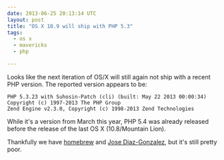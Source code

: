 ```yaml
---
date: 2013-06-25 20:13:14 UTC
layout: post
title: "OS X 10.9 will ship with PHP 5.3"
tags:
  - os x
  - mavericks
  - php

---
```


Looks like the next iteration of OS/X will still again not ship with a recent
PHP version. The reported version appears to be:

```
PHP 5.3.23 with Suhosin-Patch (cli) (built: May 22 2013 00:00:34)
Copyright (c) 1997-2013 The PHP Group
Zend Engine v2.3.0, Copyright (c) 1998-2013 Zend Technologies
```

While it's a version from March this year, PHP 5.4 was already released before
the release of the last OS X (10.8/Mountain Lion).

Thankfully we have [homebrew][1] and [Jose Diaz-Gonzalez][2], but it's still
pretty poor.

[1]: http://mxcl.github.io/homebrew/
[2]: https://github.com/josegonzalez/homebrew-php
